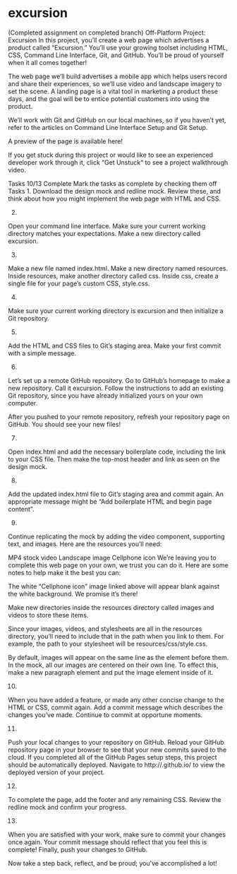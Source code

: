 # excursion
(Completed assignment on completed branch)
Off-Platform Project: Excursion
In this project, you’ll create a web page which advertises a product called “Excursion.” You’ll use your growing toolset including HTML, CSS, Command Line Interface, Git, and GitHub. You’ll be proud of yourself when it all comes together!

The web page we’ll build advertises a mobile app which helps users record and share their experiences, so we’ll use video and landscape imagery to set the scene. A landing page is a vital tool in marketing a product these days, and the goal will be to entice potential customers into using the product.

We’ll work with Git and GitHub on our local machines, so if you haven’t yet, refer to the articles on Command Line Interface Setup and Git Setup.

A preview of the page is available here!

If you get stuck during this project or would like to see an experienced developer work through it, click “Get Unstuck“ to see a project walkthrough video.

Tasks
10/13 Complete
Mark the tasks as complete by checking them off
Tasks
1.
Download the design mock and redline mock. Review these, and think about how you might implement the web page with HTML and CSS.

2.
Open your command line interface. Make sure your current working directory matches your expectations. Make a new directory called excursion.

3.
Make a new file named index.html. Make a new directory named resources. Inside resources, make another directory called css. Inside css, create a single file for your page’s custom CSS, style.css.

4.
Make sure your current working directory is excursion and then initialize a Git repository.

5.
Add the HTML and CSS files to Git’s staging area. Make your first commit with a simple message.

6.
Let’s set up a remote GitHub repository. Go to GitHub’s homepage to make a new repository. Call it excursion. Follow the instructions to add an existing Git repository, since you have already initialized yours on your own computer.

After you pushed to your remote repository, refresh your repository page on GitHub. You should see your new files!

7.
Open index.html and add the necessary boilerplate code, including the link to your CSS file. Then make the top-most header and link as seen on the design mock.

8.
Add the updated index.html file to Git’s staging area and commit again. An appropriate message might be “Add boilerplate HTML and begin page content”.

9.
Continue replicating the mock by adding the video component, supporting text, and images. Here are the resources you’ll need:

MP4 stock video
Landscape image
Cellphone icon
We’re leaving you to complete this web page on your own, we trust you can do it. Here are some notes to help make it the best you can:

The white “Cellphone icon” image linked above will appear blank against the white background. We promise it’s there!

Make new directories inside the resources directory called images and videos to store these items.

Since your images, videos, and stylesheets are all in the resources directory, you’ll need to include that in the path when you link to them. For example, the path to your stylesheet will be resources/css/style.css.

By default, images will appear on the same line as the element before them. In the mock, all our images are centered on their own line. To effect this, make a new paragraph element and put the image element inside of it.

10.
When you have added a feature, or made any other concise change to the HTML or CSS, commit again. Add a commit message which describes the changes you’ve made. Continue to commit at opportune moments.

11.
Push your local changes to your repository on GitHub. Reload your GitHub repository page in your browser to see that your new commits saved to the cloud. If you completed all of the GitHub Pages setup steps, this project should be automatically deployed. Navigate to http://<username>.github.io/<repository-name> to view the deployed version of your project.

12.
To complete the page, add the footer and any remaining CSS. Review the redline mock and confirm your progress.

13.
When you are satisfied with your work, make sure to commit your changes once again. Your commit message should reflect that you feel this is complete! Finally, push your changes to GitHub.

Now take a step back, reflect, and be proud; you’ve accomplished a lot!
